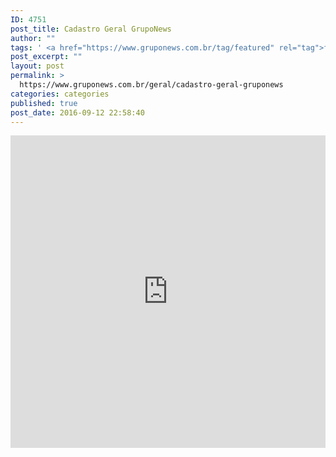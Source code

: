 ```yaml
---
ID: 4751
post_title: Cadastro Geral GrupoNews
author: ""
tags: ' <a href="https://www.gruponews.com.br/tag/featured" rel="tag">featured</a>'
post_excerpt: ""
layout: post
permalink: >
  https://www.gruponews.com.br/geral/cadastro-geral-gruponews
categories: categories
published: true
post_date: 2016-09-12 22:58:40
---
```

<iframe src="https://docs.google.com/forms/d/e/1FAIpQLSfjLf8Vk74lbyfoTAtFDIUh-NjvBvMTg--6TVDJPniwyeaazw/viewform?embedded=true" width="100%" height="500" frameborder="0" marginheight="0" marginwidth="0">Cadastre-se para receber áudios, vídeos, artigos, notícias e agilize sua inscrição para os próximos encontros.</iframe>